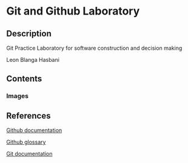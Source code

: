 # Git and Github Laboratory
## Description
Git Practice Laboratory for software construction and decision making 

Leon Blanga Hasbani

## Contents
### Images

## References
[Github documentation](https://docs.github.com/en)

[Github glossary](https://docs.github.com/en/get-started/learning-about-github/github-glossary)

[Git documentation](https://git-scm.com/doc)
